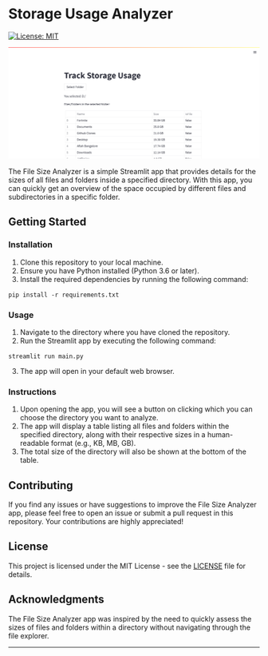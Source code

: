 # Storage Usage Analyzer

[![License: MIT](https://img.shields.io/badge/License-MIT-yellow.svg)](https://opensource.org/licenses/MIT)

![File Size Analyzer](app_screenshot.png)

The File Size Analyzer is a simple Streamlit app that provides details for the sizes of all files and folders inside a specified directory. With this app, you can quickly get an overview of the space occupied by different files and subdirectories in a specific folder.

## Getting Started

### Installation

1. Clone this repository to your local machine.
2. Ensure you have Python installed (Python 3.6 or later).
3. Install the required dependencies by running the following command:

```
pip install -r requirements.txt
```

### Usage

1. Navigate to the directory where you have cloned the repository.
2. Run the Streamlit app by executing the following command:

```
streamlit run main.py
```

3. The app will open in your default web browser.

### Instructions

1. Upon opening the app, you will see a button on clicking which you can choose the directory you want to analyze.
2. The app will display a table listing all files and folders within the specified directory, along with their respective sizes in a human-readable format (e.g., KB, MB, GB).
3. The total size of the directory will also be shown at the bottom of the table.

## Contributing

If you find any issues or have suggestions to improve the File Size Analyzer app, please feel free to open an issue or submit a pull request in this repository. Your contributions are highly appreciated!

## License

This project is licensed under the MIT License - see the [LICENSE](https://opensource.org/license/mit/) file for details.

## Acknowledgments

The File Size Analyzer app was inspired by the need to quickly assess the sizes of files and folders within a directory without navigating through the file explorer.

---